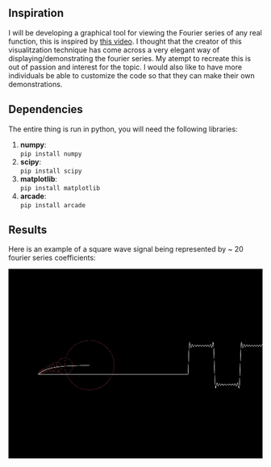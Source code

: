 ## Inspiration
I will be developing a graphical tool for viewing the Fourier series of any real function, this is inspired by [this video](https://www.youtube.com/watch?v=ds0cmAV-Yek). I thought that the creator of this visualitzation technique has come across a very elegant way of displaying/demonstrating the fourier series. My atempt to recreate this is out of passion and interest for the topic. I would also like to have more individuals be able to customize the code so that they can make their own demonstrations.  

## Dependencies
The entire thing is run in python, you will need the following libraries: 
1. **numpy**:  
    `pip install numpy`
2. **scipy**:  
    `pip install scipy`
3. **matplotlib**:  
    `pip install matplotlib`
4. **arcade**:  
    `pip install arcade`

## Results
Here is an example of a square wave signal being represented by ~ 20 fourier series coefficients:

![alt text](square.png)

